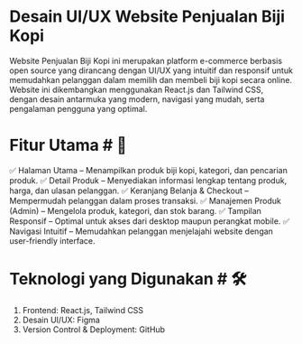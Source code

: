 # Desain UI/UX Website Penjualan Biji Kopi #
Website Penjualan Biji Kopi ini merupakan platform e-commerce berbasis open source yang dirancang dengan UI/UX yang intuitif dan responsif untuk memudahkan pelanggan dalam memilih dan membeli biji kopi secara online. Website ini dikembangkan menggunakan React.js dan Tailwind CSS, dengan desain antarmuka yang modern, navigasi yang mudah, serta pengalaman pengguna yang optimal.

# Fitur Utama # 🚀
✅ Halaman Utama – Menampilkan produk biji kopi, kategori, dan pencarian produk.
✅ Detail Produk – Menyediakan informasi lengkap tentang produk, harga, dan ulasan pelanggan.
✅ Keranjang Belanja & Checkout – Mempermudah pelanggan dalam proses transaksi.
✅ Manajemen Produk (Admin) – Mengelola produk, kategori, dan stok barang.
✅ Tampilan Responsif – Optimal untuk akses dari desktop maupun perangkat mobile.
✅ Navigasi Intuitif – Memudahkan pelanggan menjelajahi website dengan user-friendly interface.

# Teknologi yang Digunakan #  🛠️ 
1. Frontend: React.js, Tailwind CSS
2. Desain UI/UX: Figma
3. Version Control & Deployment: GitHub
